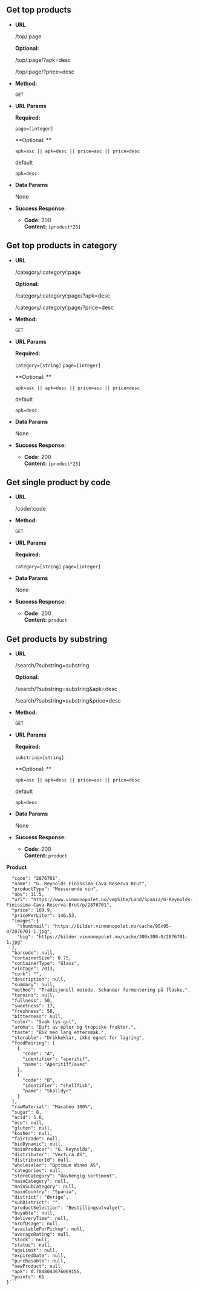 **Get top products**
----
* **URL**

  /top/:page

  **Optional:** 

  /top/:page/?apk=desc

  /top/:page/?price=desc

* **Method:**
  
  `GET`
  
*  **URL Params**

   **Required:**
 
   `page=[integer]`

   **Optional: **

   `apk=asc || apk=desc || price=asc || price=desc`

   default

   `apk=desc`

* **Data Params**

    None

* **Success Response:**

  * **Code:** 200 <br />
    **Content:** `[product*25]`


**Get top products in category**
----
* **URL**

  /category/:category/:page

  **Optional:** 

  /category/:category/:page/?apk=desc

  /category/:category/:page/?price=desc

* **Method:**
  
  `GET`
  
*  **URL Params**

   **Required:**
 
   `category=[string]`
   `page=[integer]`

   **Optional: **

   `apk=asc || apk=desc || price=asc || price=desc`

   default

   `apk=desc`

* **Data Params**

    None

* **Success Response:**

  * **Code:** 200 <br />
    **Content:** `[product*25]`


**Get single product by code**
----
* **URL**

  /code/:code

* **Method:**
  
  `GET`
  
*  **URL Params**

   **Required:**
 
   `category=[string]`
   `page=[integer]`

* **Data Params**

    None

* **Success Response:**

  * **Code:** 200 <br />
    **Content:** `product`

**Get products by substring**
----
* **URL**

  /search/?substring=substring

  **Optional:** 

  /search/?substring=substring&apk=desc
  
  /search/?substring=substring&price=desc


* **Method:**
  
  `GET`
  
*  **URL Params**

   **Required:**
 
   `substring=[string]`

   **Optional: **

   `apk=asc || apk=desc || price=asc || price=desc`

   default

   `apk=desc`

* **Data Params**

    None

* **Success Response:**

  * **Code:** 200 <br />
    **Content:** `product`





**Product**

```{
  "code": "2876701",
  "name": "G. Reynolds Finissima Cava Reserva Brut",
  "productType": "Musserende vin",
  "abv": 11.5,
  "url": "https://www.vinmonopolet.no/vmpSite/Land/Spania/G-Reynolds-Finissima-Cava-Reserva-Brut/p/2876701",
  "price": 109.9,
  "pricePerLiter": 146.53,
  "images":{
    "thumbnail": "https://bilder.vinmonopolet.no/cache/95x95-0/2876701-1.jpg",
    "big": "https://bilder.vinmonopolet.no/cache/300x300-0/2876701-1.jpg"
  },
  "barcode": null,
  "containerSize": 0.75,
  "containerType": "Glass",
  "vintage": 2013,
  "cork": "",
  "description": null,
  "summary": null,
  "method": "Tradisjonell metode. Sekundær fermentering på flaske.",
  "tannins": null,
  "fullness": 50,
  "sweetness": 17,
  "freshness": 58,
  "bitterness": null,
  "color": "Svak lys gul",
  "aroma": "Duft av epler og tropiske frukter.",
  "taste": "Rik med lang ettersmak.",
  "storable": "Drikkeklar, ikke egnet for lagring",
  "foodPairing": [
    {
      "code": "A",
      "identifier": "aperitif",
      "name": "Aperitiff/avec"
    },
    {
      "code": "B",
      "identifier": "shellfish",
      "name": "Skalldyr"
    }
  ],
  "rawMaterial": "Macabeo 100%",
  "sugar": 8,
  "acid": 5.8,
  "eco": null,
  "gluten": null,
  "kosher": null,
  "fairTrade": null,
  "bioDynamic": null,
  "mainProducer": "G. Reynolds",
  "distributor": "Vectura AS",
  "distributorId": null,
  "wholesaler": "Optimum Wines AS",
  "categories": null,
  "storeCategory": "Uavhengig sortiment",
  "mainCategory": null,
  "mainSubCategory": null,
  "mainCountry": "Spania",
  "district": "Øvrige",
  "subDistrict": "",
  "productSelection": "Bestillingsutvalget",
  "buyable": null,
  "deliveryTime": null,
  "nrOfUsage": null,
  "availableForPickup": null,
  "averageRating": null,
  "stock": null,
  "status": null,
  "ageLimit": null,
  "expiredDate": null,
  "purchasable": null,
  "newProduct": null,
  "apk": 0.7848043676069155,
  "points": 61
}```
 